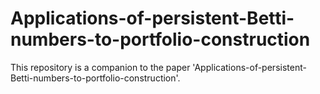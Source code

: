 # Applications-of-persistent-Betti-numbers-to-portfolio-construction

This repository is a companion to the paper 'Applications-of-persistent-Betti-numbers-to-portfolio-construction'. 

